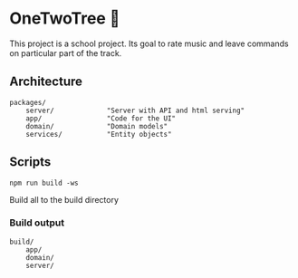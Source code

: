 # OneTwoTree 🌳

This project is a school project. Its goal to rate music and leave commands on particular part of the track.

## Architecture

```
packages/
	server/				"Server with API and html serving"
	app/				"Code for the UI"
	domain/				"Domain models"
	services/			"Entity objects"
```

## Scripts

`npm run build -ws`

Build all to the build directory

### Build output

```
build/
	app/
	domain/
	server/ 
```